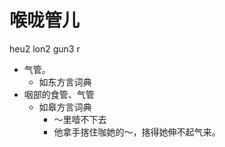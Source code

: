 



# 喉咙管儿
heu2 lon2 gun3 r
+ 气管。
  * 如东方言词典
+ 咽部的食管、气管
  * 如皋方言词典
    - ～里噎不下去
    - 他拿手揢住咖她的～，揢得她伸不起气来。
